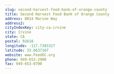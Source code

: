 ```yaml
---
slug: second-harvest-food-bank-of-orange-county
title: Second Harvest Food Bank of Orange County
address: 8014 Marine Way
address2: 
cityIndexKey: city-ca-irvine
city: Irvine
state: CA
postal: 92618
longitude: -117.7383327
latitude: 33.6637107
website: www.FeedOC.org
phone: 949-653-2900
fax: 949-653-0700
---
```

